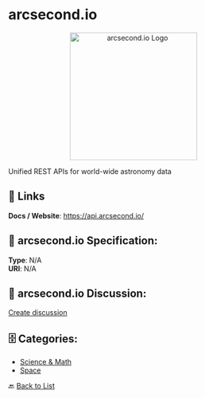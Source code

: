 # arcsecond.io
<p align="center">
    <img width="256" src="https://raw.githubusercontent.com/apis-list/apis-list/main/apis/arcsecond-io/logo_256x256.png" alt="arcsecond.io Logo"/>
</p>

Unified REST APIs for world-wide astronomy data

##  🔗 Links
**Docs / Website**: https://api.arcsecond.io/

## 🧬 arcsecond.io Specification:
**Type**: N/A  
**URI**: N/A

## 💬 arcsecond.io Discussion:
[Create discussion](https://github.com/apis-list/apis-list/discussions/new)

## 🗄️ Categories:
- [Science & Math](https://github.com/apis-list/apis-list#science--math-)
- [Space](https://github.com/apis-list/apis-list#space-)




🔙 [Back to List](https://github.com/apis-list/apis-list)
